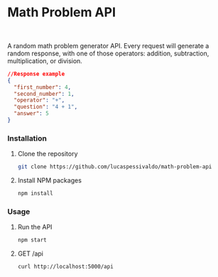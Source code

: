 # Math Problem API

<p>
  <img alt="" src="https://img.shields.io/badge/NodeJS-black?style=flat-square&logo=nodedotjs&logoColor=white" />
  <img alt="" src="https://img.shields.io/badge/TypeScript-black?style=flat-square&logo=typescript&logoColor=white" />
  <img alt="" src="https://img.shields.io/badge/Express-black?style=flat-square&logo=express&logoColor=white" />
  <img alt="" src="https://img.shields.io/badge/Licence-MIT-gray?style=flat-squar&labelColor=black" />
</p>

A random math problem generator API. Every request will generate a random
response, with one of those operators: addition, subtraction, multiplication, or
division.

```json
//Response example
{
  "first_number": 4,
  "second_number": 1,
  "operator": "+",
  "question": "4 + 1",
  "answer": 5
}
```

### Installation

1. Clone the repository
   ```sh
   git clone https://github.com/lucaspessivaldo/math-problem-api
   ```
2. Install NPM packages
   ```sh
   npm install
   ```

### Usage

1. Run the API
   ```sh
   npm start
   ```
2. GET /api
   ```sh
   curl http://localhost:5000/api
   ```
